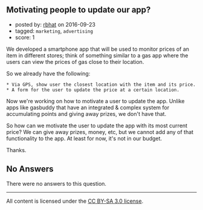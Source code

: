 ## Motivating people to update our app?

- posted by: [rbhat](https://stackexchange.com/users/2967721/rbhat) on 2016-09-23
- tagged: `marketing`, `advertising`
- score: 1

<p>We developed a smartphone app that will be used to monitor prices of an item in different stores; think of something similar to a gas app where the users can view the prices of gas close to their location.</p>

<p>So we already have the following:</p>

<pre><code>* Via GPS, show user the closest location with the item and its price.
* A form for the user to update the price at a certain location.
</code></pre>

<p>Now we're working on how to motivate a user to update the app. Unlike apps like gasbuddy that have an integrated &amp; complex system for accumulating points and giving away prizes, we don't have that.</p>

<p>So how can we motivate the user to update the app with its most current price? We can give away prizes, money, etc, but we cannot add any of that functionality to the app. At least for now, it's not in our budget.</p>

<p>Thanks.</p>


## No Answers

There were no answers to this question.


---

All content is licensed under the [CC BY-SA 3.0 license](https://creativecommons.org/licenses/by-sa/3.0/).
